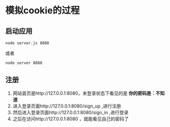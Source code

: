 # 模拟cookie的过程

## 启动应用

`node server.js 8888`

或者

`node server 8888`

## 注册

1. 网站首页是http://127.0.0.1:8080，未登录状态下看见的是 __你的密码是：不知道__
2. 进入登录页面http://127.0.0.1:8080/sign_up ,进行注册
3. 然后进入登录页面http://127.0.0.1:8080/sign_in ,进行登录
4. 之后在访问http://127.0.0.1:8080 ，就能看见自己的密码了

